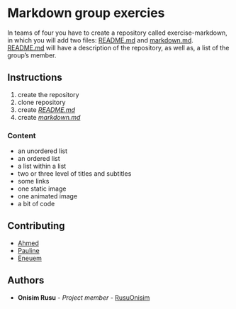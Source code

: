# Markdown group exercies
In teams of four you have to create a repository called exercise-markdown, in which you will add two files: [README.md](https://github.com/ahmedymh/MarkDown/blob/Oni/README.md) and [markdown.md](https://github.com/ahmedymh/MarkDown/blob/Oni/Markdown.md). [README.md](https://github.com/ahmedymh/MarkDown/blob/Oni/README.md) will have a description of the repository, as well as, a list of the group’s member.
## Instructions

1. create the repository
1. clone repository
1. create [*README.md*](https://github.com/ahmedymh/MarkDown/blob/Oni/README.md)
1. create [*markdown.md*](https://github.com/ahmedymh/MarkDown/blob/Oni/Markdown.md)

### Content
- an unordered list
- an ordered list
- a list within a list
- two or three level of titles and subtitles
- some links
- one static image
- one animated image
- a bit of code 

## Contributing
- [Ahmed](https://github.com/ahmedymh) 
- [Pauline](https://github.com/washupo)
- [Eneuem](https://github.com/Eneuem)
## Authors
- **Onisim Rusu** - *Project member* - [RusuOnisim](https://github.com/RusuOnisim)
